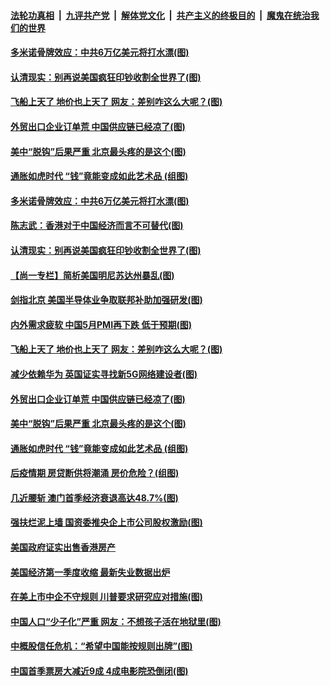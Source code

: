

####  [法轮功真相](../../../../basic/blob/master/README.md?t=06011232) &nbsp;|&nbsp; [九评共产党](../../../../9ping.md/blob/master/README.md?t=06011232) &nbsp;|&nbsp; [解体党文化](../../../../jtdwh.md/blob/master/README.md?t=06011232)  &nbsp;|&nbsp; [共产主义的终极目的](../../../../gczydzjmd.md/blob/master/README.md?t=06011232) &nbsp;|&nbsp; [魔鬼在统治我们的世界](../../../../mgztzwmdsj.md/blob/master/README.md?t=06011232) 

#### [多米诺骨牌效应：中共6万亿美元将打水漂(图)](../pages/p5/935113.md?t=06011232) 

#### [认清现实：别再说美国疯狂印钞收割全世界了(图)](../pages/p5/935107.md?t=06011232) 

#### [飞船上天了 地价也上天了 网友：差别咋这么大呢？(图)](../pages/p5/935075.md?t=06011232) 

#### [外贸出口企业订单荒 中国供应链已经凉了(图)](../pages/p5/935006.md?t=06011232) 

#### [美中“脱钩”后果严重 北京最头疼的是这个(图)](../pages/p5/934995.md?t=06011232) 

#### [通胀如虎时代 “钱”竟能变成如此艺术品 (组图)](../pages/p5/935007.md?t=06011232) 

#### [多米诺骨牌效应：中共6万亿美元将打水漂(图)](../pages/p5/935113.md?t=06011232) 

#### [陈志武：香港对于中国经济而言不可替代(图)](../pages/p5/935110.md?t=06011232) 

#### [认清现实：别再说美国疯狂印钞收割全世界了(图)](../pages/p5/935107.md?t=06011232) 

#### [【尚一专栏】简析美国明尼苏达州暴乱(图)](../pages/p5/935100.md?t=06011232) 

#### [剑指北京 美国半导体业争取联邦补助加强研发(图)](../pages/p5/935093.md?t=06011232) 

#### [内外需求疲软 中国5月PMI再下跌 低于预期(图)](../pages/p5/935088.md?t=06011232) 

#### [飞船上天了 地价也上天了 网友：差别咋这么大呢？(图)](../pages/p5/935075.md?t=06011232) 

#### [减少依赖华为 英国证实寻找新5G网络建设者(图)](../pages/p5/935048.md?t=06011232) 

#### [外贸出口企业订单荒 中国供应链已经凉了(图)](../pages/p5/935006.md?t=06011232) 

#### [美中“脱钩”后果严重 北京最头疼的是这个(图)](../pages/p5/934995.md?t=06011232) 

#### [通胀如虎时代 “钱”竟能变成如此艺术品 (组图)](../pages/p5/935007.md?t=06011232) 

#### [后疫情期 房贷断供将潮涌 房价危险？(组图)](../pages/p5/935010.md?t=06011232) 

#### [几近腰斩 澳门首季经济衰退高达48.7%(图)](../pages/p5/935024.md?t=06011232) 

#### [强扶烂泥上墙 国资委推央企上市公司股权激励(图)](../pages/p5/935016.md?t=06011232) 

#### [美国政府证实出售香港房产](../pages/p5/935009.md?t=06011232) 

#### [美国经济第一季度收缩 最新失业数据出炉](../pages/p5/934976.md?t=06011232) 

#### [在美上市中企不守规则 川普要求研究应对措施(图)](../pages/p5/934973.md?t=06011232) 

#### [中国人口“少子化”严重 网友：不想孩子活在地狱里(图)](../pages/p5/934901.md?t=06011232) 

#### [中概股信任危机：“希望中国能按规则出牌”(图)](../pages/p5/934971.md?t=06011232) 

#### [中国首季票房大减近9成 4成电影院恐倒闭(图)](../pages/p5/934970.md?t=06011232) 

